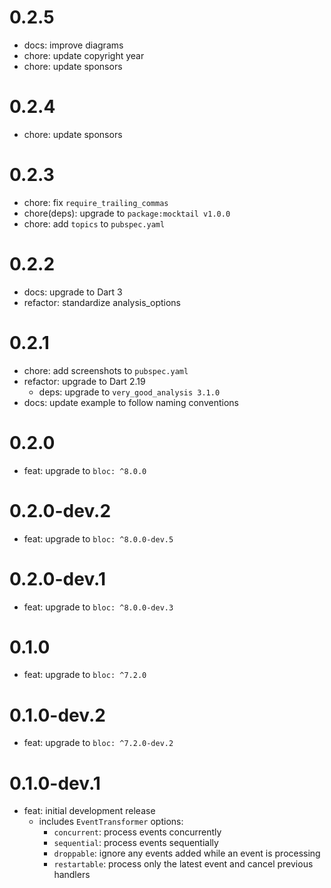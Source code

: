 # 0.2.5

- docs: improve diagrams
- chore: update copyright year
- chore: update sponsors

# 0.2.4

- chore: update sponsors

# 0.2.3

- chore: fix `require_trailing_commas`
- chore(deps): upgrade to `package:mocktail v1.0.0`
- chore: add `topics` to `pubspec.yaml`

# 0.2.2

- docs: upgrade to Dart 3
- refactor: standardize analysis_options

# 0.2.1

- chore: add screenshots to `pubspec.yaml`
- refactor: upgrade to Dart 2.19
  - deps: upgrade to `very_good_analysis 3.1.0`
- docs: update example to follow naming conventions

# 0.2.0

- feat: upgrade to `bloc: ^8.0.0`

# 0.2.0-dev.2

- feat: upgrade to `bloc: ^8.0.0-dev.5`

# 0.2.0-dev.1

- feat: upgrade to `bloc: ^8.0.0-dev.3`

# 0.1.0

- feat: upgrade to `bloc: ^7.2.0`

# 0.1.0-dev.2

- feat: upgrade to `bloc: ^7.2.0-dev.2`

# 0.1.0-dev.1

- feat: initial development release
  - includes `EventTransformer` options:
    - `concurrent`: process events concurrently
    - `sequential`: process events sequentially
    - `droppable`: ignore any events added while an event is processing
    - `restartable`: process only the latest event and cancel previous handlers
